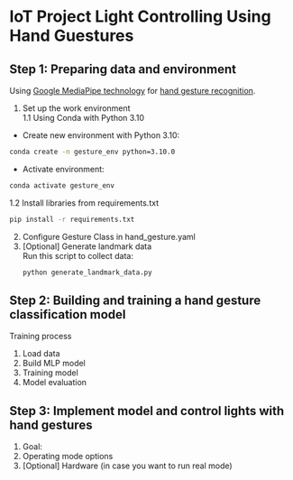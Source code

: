 # IoT Project Light Controlling Using Hand Guestures


## Step 1: Preparing data and environment
Using [Google MediaPipe technology](https://ai.google.dev/edge/mediapipe/solutions/guide) for [hand gesture recognition](https://github.com/google-ai-edge/mediapipe/blob/master/docs/solutions/hands.md).
1. Set up the work environment \
1.1 Using Conda with Python 3.10
- Create new environment with Python 3.10:
```bash
conda create -n gesture_env python=3.10.0
```
- Activate environment:
```bash
conda activate gesture_env
```

1.2 Install libraries from requirements.txt
```bash
pip install -r requirements.txt
```
2. Configure Gesture Class in hand_gesture.yaml
3. [Optional] Generate landmark data \
Run this script to collect data:
	```bash
	python generate_landmark_data.py
	```

## Step 2: Building and training a hand gesture classification model
Training process
1. Load data
2. Build MLP model
3. Training model
4. Model evaluation

## Step 3: Implement model and control lights with hand gestures
1. Goal:
2. Operating mode options
3. [Optional] Hardware (in case you want to run real mode)

